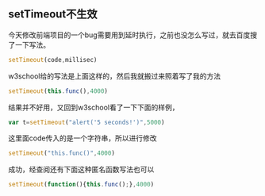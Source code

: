 ## setTimeout不生效

今天修改前端项目的一个bug需要用到延时执行，之前也没怎么写过，就去百度搜了一下写法。

```js
setTimeout(code,millisec)
```

w3school给的写法是上面这样的，然后我就搬过来照着写了我的方法

```js
setTimeout(this.func(),4000)
```

结果并不好用，又回到w3school看了一下下面的样例，

```js
var t=setTimeout("alert('5 seconds!')",5000)
```

这里面code传入的是一个字符串，所以进行修改

```js
setTimeout("this.func()",4000)
```

成功，经查阅还有下面这种匿名函数写法也可以

```js
setTimeout(function(){this.func();},4000)
```

